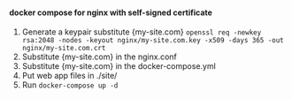 #### docker compose for nginx with self-signed certificate

1. Generate a keypair substitute {my-site.com}
`openssl req -newkey rsa:2048 -nodes -keyout nginx/my-site.com.key -x509 -days 365 -out nginx/my-site.com.crt`
2. Substitute {my-site.com} in the nginx.conf
3. Substitute {my-site.com} in the docker-compose.yml
4. Put web app files in ./site/ 
5. Run
`docker-compose up -d`